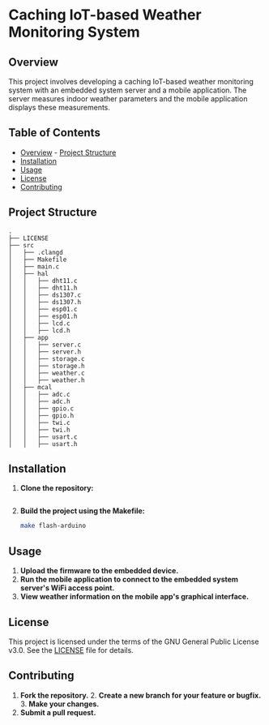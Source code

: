 # Caching IoT-based Weather Monitoring System                                                                                                
## Overview
This project involves developing a caching IoT-based weather monitoring system with an embedded system server and a mobile application. The server measures indoor weather parameters and the mobile application displays these measurements.

## Table of Contents
- [Overview](#overview)                                                                                                                      - [Project Structure](#project-structure)
- [Installation](#installation)
- [Usage](#usage)
- [License](#license)
- [Contributing](#contributing)

## Project Structure

```
.
├── LICENSE
├── src
│   ├── .clangd
│   ├── Makefile
│   ├── main.c
│   ├── hal
│   │   ├── dht11.c
│   │   ├── dht11.h
│   │   ├── ds1307.c
│   │   ├── ds1307.h
│   │   ├── esp01.c
│   │   ├── esp01.h
│   │   ├── lcd.c
│   │   ├── lcd.h
│   ├── app
│   │   ├── server.c
│   │   ├── server.h
│   │   ├── storage.c
│   │   ├── storage.h
│   │   ├── weather.c
│   │   ├── weather.h
│   ├── mcal
│   │   ├── adc.c
│   │   ├── adc.h
│   │   ├── gpio.c
│   │   ├── gpio.h
│   │   ├── twi.c
│   │   ├── twi.h
│   │   ├── usart.c
│   │   ├── usart.h
```


## Installation

1. **Clone the repository:**
   ```bash                                                                                              git clone https://github.com/kmuali/weather-iot
   ```

2. **Build the project using the Makefile:**
   ```bash
   make flash-arduino
   ```

## Usage

1. **Upload the firmware to the embedded device.**
2. **Run the mobile application to connect to the embedded system server's WiFi access point.**   
3. **View weather information on the mobile app's graphical interface.**

## License

This project is licensed under the terms of the GNU General Public License v3.0. See the [LICENSE](LICENSE) file for details.

## Contributing

1. **Fork the repository.**                                                                          2. **Create a new branch for your feature or bugfix.**                                               3. **Make your changes.**
4. **Submit a pull request.**